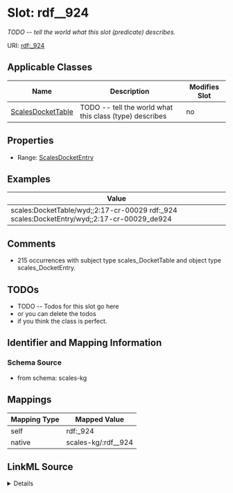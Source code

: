 

# Slot: rdf__924


_TODO -- tell the world what this slot (predicate) describes._





URI: [rdf:_924](http://www.w3.org/1999/02/22-rdf-syntax-ns#_924)



<!-- no inheritance hierarchy -->





## Applicable Classes

| Name | Description | Modifies Slot |
| --- | --- | --- |
| [ScalesDocketTable](../classes/ScalesDocketTable.md) | TODO -- tell the world what this class (type) describes |  no  |







## Properties

* Range: [ScalesDocketEntry](../classes/ScalesDocketEntry.md)






## Examples

| Value |
| --- |
| scales:DocketTable/wyd;;2:17-cr-00029 rdf:_924 scales:DocketEntry/wyd;;2:17-cr-00029_de924 |

## Comments

* 215 occurrences with subject type scales_DocketTable and object type scales_DocketEntry.

## TODOs

* TODO -- Todos for this slot go here
* or you can delete the todos
* if you think the class is perfect.

## Identifier and Mapping Information







### Schema Source


* from schema: scales-kg




## Mappings

| Mapping Type | Mapped Value |
| ---  | ---  |
| self | rdf:_924 |
| native | scales-kg/:rdf__924 |




## LinkML Source

<details>
```yaml
name: rdf__924
description: TODO -- tell the world what this slot (predicate) describes.
todos:
- TODO -- Todos for this slot go here
- or you can delete the todos
- if you think the class is perfect.
comments:
- 215 occurrences with subject type scales_DocketTable and object type scales_DocketEntry.
examples:
- value: scales:DocketTable/wyd;;2:17-cr-00029 rdf:_924 scales:DocketEntry/wyd;;2:17-cr-00029_de924
from_schema: scales-kg
rank: 1000
slot_uri: rdf:_924
alias: rdf__924
domain_of:
- scales_DocketTable
range: scales_DocketEntry

```
</details>